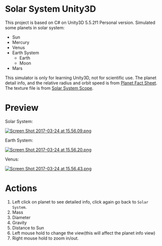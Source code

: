 # Solar System Unity3D

This project is based on C# on Unity3D 5.5.2f1 Personal version. Simulated some planets in solar system:
- Sun
- Mercury
- Venus
- Earth System
  - Earth
  - Moon
- Mars

This simulator is only for learning Unity3D, not for scientific use. 
The planet detail info, and the relative radius and orbit speed is from [Planet Fact Sheet](https://nssdc.gsfc.nasa.gov/planetary/factsheet/planet_table_ratio.html).
The texture file is from [Solar System Scope](http://www.solarsystemscope.com/textures/).

# Preview
Solar System:

[![Screen Shot 2017-03-24 at 15.56.09.png](https://svbtleusercontent.com/sjrtma6qqwdsq_small.png)](https://svbtleusercontent.com/sjrtma6qqwdsq.png)

Earth System:

[![Screen Shot 2017-03-24 at 15.56.20.png](https://svbtleusercontent.com/dk4vg7ipwdrqg_small.png)](https://svbtleusercontent.com/dk4vg7ipwdrqg.png)

Venus:

[![Screen Shot 2017-03-24 at 15.56.43.png](https://svbtleusercontent.com/lirkfa7abm3mcw_small.png)](https://svbtleusercontent.com/lirkfa7abm3mcw.png)


# Actions
1. Left click on planet to see detailed info, click again go back to `Solar System`.
  1. Mass
  2. Diameter
  3. Gravity
  4. Distance to Sun
2. Left mouse hold to change the view(this will affect the planet info view)
3. Right mouse hold to zoom in/out.
